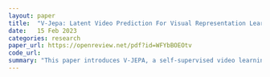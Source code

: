 ```yaml
---
layout: paper
title:  "V-Jepa: Latent Video Prediction For Visual Representation Learning"
date:   15 Feb 2023
categories: research
paper_url: https://openreview.net/pdf?id=WFYbBOEOtv
code_url: 
summary: "This paper introduces V-JEPA, a self-supervised video learning method that predicts masked spatio-temporal regions in latent space, effectively applying the masked-modelling principle of large language models to video. This approach generates visual features useful across various image and video tasks without needing model adjustment, achieving significant improvements on Kinetics-400 (82.1%) and Something-Something-v2 (71.2%) benchmarks, outperforming prior video models. V-JEPA also excels in motion understanding tasks, surpassing leading image models like DINOv2 and OpenCLIP, and achieves 77.9% on ImageNet classification with video training alone, setting a new standard for video models."
---
```


